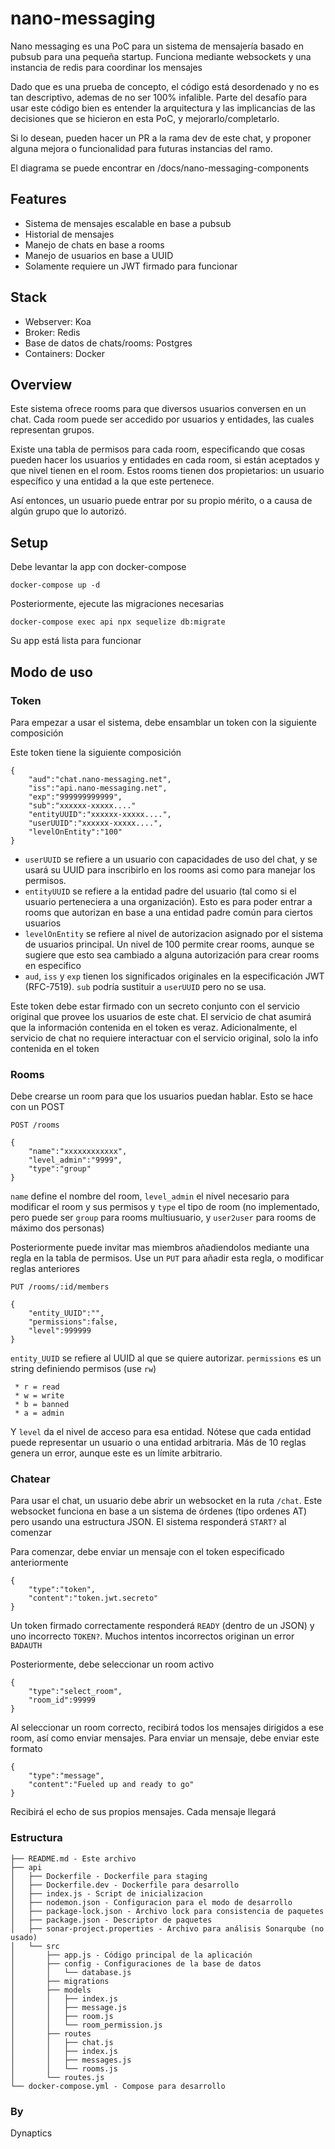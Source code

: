 # nano-messaging

Nano messaging es una PoC para un sistema de mensajería basado en pubsub para una pequeña startup.
Funciona mediante websockets y una instancia de redis para coordinar los mensajes

Dado que es una prueba de concepto, el código está desordenado y no es tan descriptivo, ademas de no ser 100% infalible. Parte del desafío para usar este código bien es entender la arquitectura y las implicancias de las decisiones que se hicieron en esta PoC, y mejorarlo/completarlo.

Si lo desean, pueden hacer un PR a la rama dev de este chat, y proponer alguna mejora o funcionalidad para futuras instancias del ramo.

El diagrama se puede encontrar en /docs/nano-messaging-components

## Features

* Sistema de mensajes escalable en base a pubsub
* Historial de mensajes
* Manejo de chats en base a rooms
* Manejo de usuarios en base a UUID
* Solamente requiere un JWT firmado para funcionar

## Stack

* Webserver: Koa
* Broker: Redis
* Base de datos de chats/rooms: Postgres
* Containers: Docker

## Overview

Este sistema ofrece rooms para que diversos usuarios conversen en un chat.
Cada room puede ser accedido por usuarios y entidades, las cuales representan grupos.

Existe una tabla de permisos para cada room, especificando que cosas pueden hacer los usuarios y entidades en cada room, si están aceptados y que nivel tienen en el room. Estos rooms tienen dos propietarios: un usuario específico y una entidad a la que este pertenece. 

Así entonces, un usuario puede entrar por su propio mérito, o a causa de algún grupo que lo autorizó.

## Setup

Debe levantar la app con docker-compose

```
docker-compose up -d
```

Posteriormente, ejecute las migraciones necesarias

```
docker-compose exec api npx sequelize db:migrate
```

Su app está lista para funcionar

## Modo de uso 

### Token

Para empezar a usar el sistema, debe ensamblar un token con la siguiente composición

Este token tiene la siguiente composición

```json=
{
    "aud":"chat.nano-messaging.net",
    "iss":"api.nano-messaging.net",
    "exp":"999999999999",
    "sub":"xxxxxx-xxxxx...."
    "entityUUID":"xxxxxx-xxxxx....",
    "userUUID":"xxxxxx-xxxxx....",
    "levelOnEntity":"100"
}
```

* `userUUID` se refiere a un usuario con capacidades de uso del chat, y se usará su UUID para inscribirlo en los rooms asi como para manejar los permisos.
* `entityUUID` se refiere a la entidad padre del usuario (tal como si el usuario perteneciera a una organización). Esto es para poder entrar a rooms que autorizan en base a una entidad padre común para ciertos usuarios
* `levelOnEntity` se refiere al nivel de autorizacion asignado por el sistema de usuarios principal. Un nivel de 100 permite crear rooms, aunque se sugiere que esto sea cambiado a alguna autorización para crear rooms en especifico
* `aud`, `iss` y `exp` tienen los significados originales en la especificación JWT (RFC-7519). `sub` podría sustituir a `userUUID` pero no se usa.

Este token debe estar firmado con un secreto conjunto con el servicio original que provee los usuarios de este chat. El servicio de chat asumirá que la información contenida en el token es veraz. Adicionalmente, el servicio de chat no requiere interactuar con el servicio original, solo la info contenida en el token

### Rooms

Debe crearse un room para que los usuarios puedan hablar. Esto se hace con un POST

`POST /rooms`

```json=
{
    "name":"xxxxxxxxxxxx",
    "level_admin":"9999",
    "type":"group"
}
```

`name` define el nombre del room, `level_admin` el nivel necesario para modificar el room y sus permisos y `type` el tipo de room (no implementado, pero puede ser `group` para rooms multiusuario, y `user2user` para rooms de máximo dos personas)

Posteriormente puede invitar mas miembros añadiendolos mediante una regla en la tabla de permisos. Use un `PUT` para añadir esta regla, o modificar reglas anteriores

`PUT /rooms/:id/members`

```json=
{
    "entity_UUID":"",
    "permissions":false,
    "level":999999
}
```

`entity_UUID` se refiere al UUID al que se quiere autorizar. `permissions` es un string definiendo permisos (use `rw`)

```
 * r = read
 * w = write
 * b = banned
 * a = admin
```

Y `level` da el nivel de acceso para esa entidad. Nótese que cada entidad puede representar un usuario o una entidad arbitraria.
Más de 10 reglas genera un error, aunque este es un límite arbitrario.

### Chatear

Para usar el chat, un usuario debe abrir un websocket en la ruta `/chat`. Este websocket funciona en base a un sistema de órdenes (tipo ordenes AT) pero usando una estructura JSON. El sistema responderá `START?` al comenzar

Para comenzar, debe enviar un mensaje con el token especificado anteriormente

```json=
{
    "type":"token",
    "content":"token.jwt.secreto"
}
```

Un token firmado correctamente responderá `READY` (dentro de un JSON) y uno incorrecto `TOKEN?`. Muchos intentos incorrectos originan un error `BADAUTH`

Posteriormente, debe seleccionar un room activo

```json=
{
    "type":"select_room",
    "room_id":99999
}
```

Al seleccionar un room correcto, recibirá todos los mensajes dirigidos a ese room, así como enviar mensajes. Para enviar un mensaje, debe enviar este formato

```json=
{
    "type":"message",
    "content":"Fueled up and ready to go"
}
```

Recibirá el echo de sus propios mensajes.
Cada mensaje llegará

### Estructura

```
├── README.md - Este archivo
├── api
│   ├── Dockerfile - Dockerfile para staging
│   ├── Dockerfile.dev - Dockerfile para desarrollo
│   ├── index.js - Script de inicializacion
│   ├── nodemon.json - Configuracion para el modo de desarrollo
│   ├── package-lock.json - Archivo lock para consistencia de paquetes
│   ├── package.json - Descriptor de paquetes
│   ├── sonar-project.properties - Archivo para análisis Sonarqube (no usado)
│   └── src
│       ├── app.js - Código principal de la aplicación
│       ├── config - Configuraciones de la base de datos
│       │   └── database.js
│       ├── migrations
│       ├── models
│       │   ├── index.js
│       │   ├── message.js
│       │   ├── room.js
│       │   └── room_permission.js
│       ├── routes
│       │   ├── chat.js
│       │   ├── index.js
│       │   ├── messages.js
│       │   └── rooms.js
│       └── routes.js
└── docker-compose.yml - Compose para desarrollo

```

### By
Dynaptics